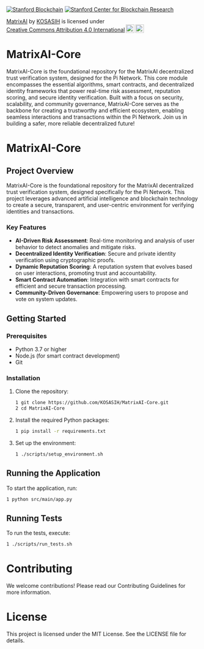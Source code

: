 [![Stanford Blockchain](https://img.shields.io/badge/Stanford_Blockchain-Program-8B0000?style=flat&logo=bitcoin)](https://cyber.stanford.edu/)
[![Stanford Center for Blockchain Research](https://img.shields.io/badge/Stanford_Center_for_Blockchain_Research-Member-FF4500?style=flat&logo=ethereum)](https://cbr.stanford.edu/)


<p xmlns:cc="http://creativecommons.org/ns#" xmlns:dct="http://purl.org/dc/terms/"><a property="dct:title" rel="cc:attributionURL" href="https://github.com/KOSASIH/MatrixAI-Core">MatrixAI</a> by <a rel="cc:attributionURL dct:creator" property="cc:attributionName" href="https://www.linkedin.com/in/kosasih-81b46b5a">KOSASIH</a> is licensed under <a href="https://creativecommons.org/licenses/by/4.0/?ref=chooser-v1" target="_blank" rel="license noopener noreferrer" style="display:inline-block;">Creative Commons Attribution 4.0 International<img style="height:22px!important;margin-left:3px;vertical-align:text-bottom;" src="https://mirrors.creativecommons.org/presskit/icons/cc.svg?ref=chooser-v1" alt=""><img style="height:22px!important;margin-left:3px;vertical-align:text-bottom;" src="https://mirrors.creativecommons.org/presskit/icons/by.svg?ref=chooser-v1" alt=""></a></p>

# MatrixAI-Core
MatrixAI-Core is the foundational repository for the MatrixAI decentralized trust verification system, designed for the Pi Network. This core module encompasses the essential algorithms, smart contracts, and decentralized identity frameworks that power real-time risk assessment, reputation scoring, and secure identity verification. Built with a focus on security, scalability, and community governance, MatrixAI-Core serves as the backbone for creating a trustworthy and efficient ecosystem, enabling seamless interactions and transactions within the Pi Network. Join us in building a safer, more reliable decentralized future!

# MatrixAI-Core

## Project Overview

MatrixAI-Core is the foundational repository for the MatrixAI decentralized trust verification system, designed specifically for the Pi Network. This project leverages advanced artificial intelligence and blockchain technology to create a secure, transparent, and user-centric environment for verifying identities and transactions.

### Key Features

- **AI-Driven Risk Assessment**: Real-time monitoring and analysis of user behavior to detect anomalies and mitigate risks.
- **Decentralized Identity Verification**: Secure and private identity verification using cryptographic proofs.
- **Dynamic Reputation Scoring**: A reputation system that evolves based on user interactions, promoting trust and accountability.
- **Smart Contract Automation**: Integration with smart contracts for efficient and secure transaction processing.
- **Community-Driven Governance**: Empowering users to propose and vote on system updates.

## Getting Started

### Prerequisites

- Python 3.7 or higher
- Node.js (for smart contract development)
- Git

### Installation

1. Clone the repository:
   ```bash
   1 git clone https://github.com/KOSASIH/MatrixAI-Core.git
   2 cd MatrixAI-Core
   ```

2. Install the required Python packages:

   ```bash
   1 pip install -r requirements.txt
   ```
   
3. Set up the environment:

   ```bash
   1 ./scripts/setup_environment.sh
   ```
   
## Running the Application
To start the application, run:

   ```bash
   1 python src/main/app.py
   ```

## Running Tests
To run the tests, execute:

   ```bash
   1 ./scripts/run_tests.sh
   ```

# Contributing
We welcome contributions! Please read our Contributing Guidelines for more information.

# License
This project is licensed under the MIT License. See the LICENSE file for details.

